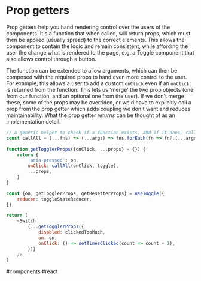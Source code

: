 # Prop getters

Prop getters help you hand rendering control over the users of the components. It's a function that when called, will return props, which must then be applied (usually spread) to the correct elements. This allows the component to contain the logic and remain consistent, while affording the user the change what is rendered to the page, e.g. a Toggle component that also allows control through a button.

The function can be extended to allow arguments, which can then be composed with the required props to hand even more control to the user. For example, this allows a user to add a custom `onClick` even if an `onClick` is returned from the function. This lets us 'merge' the two prop objects (one from our function, and an optional one from the user). If we don't merge these, some of the props may be overriden, or we'd have to explicitly call a prop from the prop getter which adds coupling we don't want and reduces maintainability. What the prop getter _returns_ can be thought of as an implementation detail.

```javascript
// A generic helper to check if a function exists, and if it does, call it
const callAll = (...fns) => (...args) => fns.forEach(fn => fn?.(...args))

function getTogglerProps({onClick, ...props} = {}) {
    return {
        'aria-pressed': on,
        onClick: callAll(onClick, toggle),
        ...props,
    }
}

const {on, getTogglerProps, getResetterProps} = useToggle({
    reducer: toggleStateReducer,
})

return (
    <Switch
        {...getTogglerProps({
            disabled: clickedTooMuch,
            on: on,
            onClick: () => setTimesClicked(count => count + 1),
        })}
    />
)
```

#components
#react